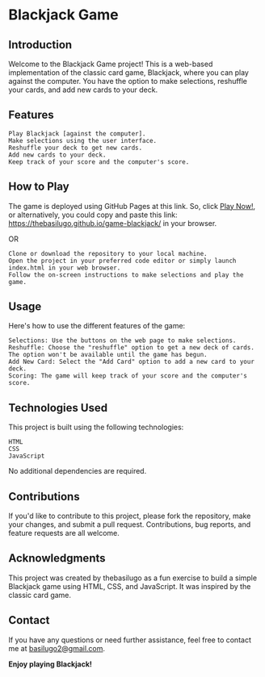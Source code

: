 # Blackjack Game

## Introduction

Welcome to the Blackjack Game project! This is a web-based implementation of the classic card game, Blackjack, where you can play against the computer. You have the option to make selections, reshuffle your cards, and add new cards to your deck.

## Features

    Play Blackjack [against the computer].
    Make selections using the user interface.
    Reshuffle your deck to get new cards.
    Add new cards to your deck.
    Keep track of your score and the computer's score.

## How to Play

The game is deployed using GitHub Pages at this link.
So, click [Play Now!](https://thebasilugo.github.io/game-blackjack/),
or alternatively, you could copy and paste this link: https://thebasilugo.github.io/game-blackjack/ in your browser.

OR

    Clone or download the repository to your local machine.
    Open the project in your preferred code editor or simply launch index.html in your web browser.
    Follow the on-screen instructions to make selections and play the game.

## Usage

Here's how to use the different features of the game:

    Selections: Use the buttons on the web page to make selections.
    Reshuffle: Choose the "reshuffle" option to get a new deck of cards. The option won't be available until the game has begun.
    Add New Card: Select the "Add Card" option to add a new card to your deck.
    Scoring: The game will keep track of your score and the computer's score.

## Technologies Used

This project is built using the following technologies:

    HTML
    CSS
    JavaScript

No additional dependencies are required.

## Contributions

If you'd like to contribute to this project, please fork the repository, make your changes, and submit a pull request. Contributions, bug reports, and feature requests are all welcome.

## Acknowledgments

This project was created by thebasilugo as a fun exercise to build a simple Blackjack game using HTML, CSS, and JavaScript. It was inspired by the classic card game.

## Contact

If you have any questions or need further assistance, feel free to contact me at basilugo2@gmail.com.

**Enjoy playing Blackjack!**
